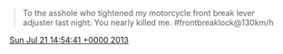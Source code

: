 > To the asshole who tightened my motorcycle front break lever adjuster last night: You nearly killed me\. \#frontbreaklock@130km/h

<img src="../../media/tweet.ico" width="12" /> [Sun Jul 21 14:54:41 +0000 2013](https://twitter.com/DromerDenker/status/358963243135401986)